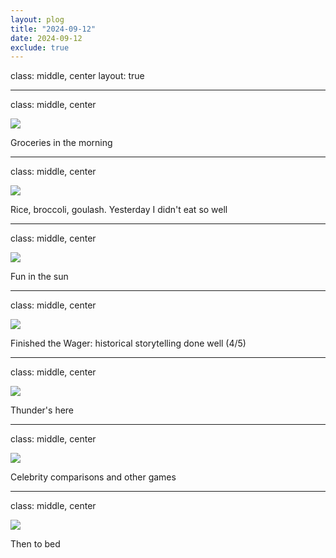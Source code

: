 ```yaml
---
layout: plog
title: "2024-09-12"
date: 2024-09-12
exclude: true
---
```


class: middle, center
layout: true

---

class: middle, center

<img class="plog-picture" src="{{ site.baseurl }}/img/plog/2024-09-12/01.jpg" />

Groceries in the morning

---

class: middle, center

<img class="plog-picture" src="{{ site.baseurl }}/img/plog/2024-09-12/02.jpg" />

Rice, broccoli, goulash. Yesterday I didn't eat so well

---

class: middle, center

<img class="plog-picture" src="{{ site.baseurl }}/img/plog/2024-09-12/03.jpg" />

Fun in the sun

---

class: middle, center

<img class="plog-picture" src="{{ site.baseurl }}/img/plog/2024-09-12/04.jpg" />

Finished the Wager: historical storytelling done well (4/5)

---

class: middle, center

<img class="plog-picture" src="{{ site.baseurl }}/img/plog/2024-09-12/05.gif" />

Thunder's here

---

class: middle, center

<img class="plog-picture" src="{{ site.baseurl }}/img/plog/2024-09-12/06.jpg" />

Celebrity comparisons and other games

---

class: middle, center

<img class="plog-picture" src="{{ site.baseurl }}/img/plog/2024-09-12/07.jpg" />

Then to bed

